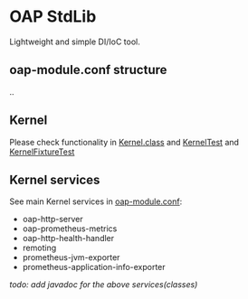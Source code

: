 # OAP StdLib

Lightweight and simple DI/IoC tool.<br> 

## oap-module.conf structure
..

## Kernel
Please check functionality in [Kernel.class](oap-stdlib/src/main/java/oap/application/Kernel.java) 
and [KernelTest](oap-stdlib/src/test/java/oap/application/KernelTest.java) and [KernelFixtureTest](oap-stdlib/src/test/java/oap/application/testng/KernelFixtureTest.java)

## Kernel services
See main Kernel services in [oap-module.conf](oap-stdlib/src/main/resources/META-INF/oap-module.conf):
* oap-http-server
* oap-prometheus-metrics
* oap-http-health-handler
* remoting
* prometheus-jvm-exporter
* prometheus-application-info-exporter

_todo: add javadoc for the above services(classes)_
